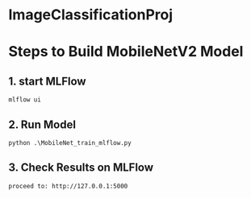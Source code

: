 # ImageClassificationProj
# Steps to Build MobileNetV2 Model

## 1. start MLFlow 
    mlflow ui

## 2. Run Model
    python .\MobileNet_train_mlflow.py

## 3. Check Results on MLFlow
    proceed to: http://127.0.0.1:5000